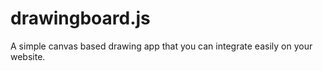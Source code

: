 drawingboard.js
===============

A simple canvas based drawing app that you can integrate easily on your website.
